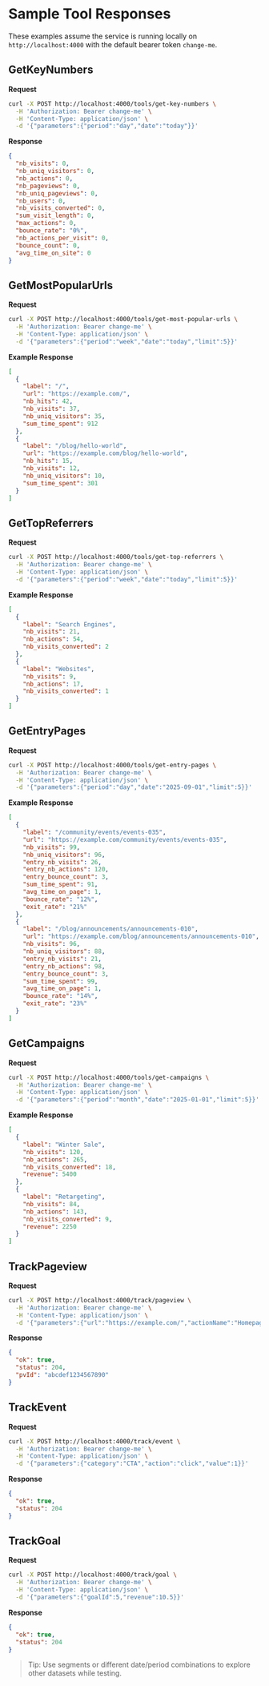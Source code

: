 # Sample Tool Responses

These examples assume the service is running locally on `http://localhost:4000` with the default bearer token `change-me`.

## GetKeyNumbers

**Request**
```bash
curl -X POST http://localhost:4000/tools/get-key-numbers \
  -H 'Authorization: Bearer change-me' \
  -H 'Content-Type: application/json' \
  -d '{"parameters":{"period":"day","date":"today"}}'
```

**Response**
```json
{
  "nb_visits": 0,
  "nb_uniq_visitors": 0,
  "nb_actions": 0,
  "nb_pageviews": 0,
  "nb_uniq_pageviews": 0,
  "nb_users": 0,
  "nb_visits_converted": 0,
  "sum_visit_length": 0,
  "max_actions": 0,
  "bounce_rate": "0%",
  "nb_actions_per_visit": 0,
  "bounce_count": 0,
  "avg_time_on_site": 0
}
```

## GetMostPopularUrls

**Request**
```bash
curl -X POST http://localhost:4000/tools/get-most-popular-urls \
  -H 'Authorization: Bearer change-me' \
  -H 'Content-Type: application/json' \
  -d '{"parameters":{"period":"week","date":"today","limit":5}}'
```

**Example Response**
```json
[
  {
    "label": "/",
    "url": "https://example.com/",
    "nb_hits": 42,
    "nb_visits": 37,
    "nb_uniq_visitors": 35,
    "sum_time_spent": 912
  },
  {
    "label": "/blog/hello-world",
    "url": "https://example.com/blog/hello-world",
    "nb_hits": 15,
    "nb_visits": 12,
    "nb_uniq_visitors": 10,
    "sum_time_spent": 301
  }
]
```

## GetTopReferrers

**Request**
```bash
curl -X POST http://localhost:4000/tools/get-top-referrers \
  -H 'Authorization: Bearer change-me' \
  -H 'Content-Type: application/json' \
  -d '{"parameters":{"period":"week","date":"today","limit":5}}'
```

**Example Response**
```json
[
  {
    "label": "Search Engines",
    "nb_visits": 21,
    "nb_actions": 54,
    "nb_visits_converted": 2
  },
  {
    "label": "Websites",
    "nb_visits": 9,
    "nb_actions": 17,
    "nb_visits_converted": 1
  }
]
```

## GetEntryPages

**Request**
```bash
curl -X POST http://localhost:4000/tools/get-entry-pages \
  -H 'Authorization: Bearer change-me' \
  -H 'Content-Type: application/json' \
  -d '{"parameters":{"period":"day","date":"2025-09-01","limit":5}}'
```

**Example Response**
```json
[
  {
    "label": "/community/events/events-035",
    "url": "https://example.com/community/events/events-035",
    "nb_visits": 99,
    "nb_uniq_visitors": 96,
    "entry_nb_visits": 26,
    "entry_nb_actions": 120,
    "entry_bounce_count": 3,
    "sum_time_spent": 91,
    "avg_time_on_page": 1,
    "bounce_rate": "12%",
    "exit_rate": "21%"
  },
  {
    "label": "/blog/announcements/announcements-010",
    "url": "https://example.com/blog/announcements/announcements-010",
    "nb_visits": 96,
    "nb_uniq_visitors": 88,
    "entry_nb_visits": 21,
    "entry_nb_actions": 98,
    "entry_bounce_count": 3,
    "sum_time_spent": 99,
    "avg_time_on_page": 1,
    "bounce_rate": "14%",
    "exit_rate": "23%"
  }
]
```

## GetCampaigns

**Request**
```bash
curl -X POST http://localhost:4000/tools/get-campaigns \
  -H 'Authorization: Bearer change-me' \
  -H 'Content-Type: application/json' \
  -d '{"parameters":{"period":"month","date":"2025-01-01","limit":5}}'
```

**Example Response**
```json
[
  {
    "label": "Winter Sale",
    "nb_visits": 120,
    "nb_actions": 265,
    "nb_visits_converted": 18,
    "revenue": 5400
  },
  {
    "label": "Retargeting",
    "nb_visits": 84,
    "nb_actions": 143,
    "nb_visits_converted": 9,
    "revenue": 2250
  }
]
```

## TrackPageview

**Request**
```bash
curl -X POST http://localhost:4000/track/pageview \
  -H 'Authorization: Bearer change-me' \
  -H 'Content-Type: application/json' \
  -d '{"parameters":{"url":"https://example.com/","actionName":"Homepage"}}'
```

**Response**
```json
{
  "ok": true,
  "status": 204,
  "pvId": "abcdef1234567890"
}
```

## TrackEvent

**Request**
```bash
curl -X POST http://localhost:4000/track/event \
  -H 'Authorization: Bearer change-me' \
  -H 'Content-Type: application/json' \
  -d '{"parameters":{"category":"CTA","action":"click","value":1}}'
```

**Response**
```json
{
  "ok": true,
  "status": 204
}
```

## TrackGoal

**Request**
```bash
curl -X POST http://localhost:4000/track/goal \
  -H 'Authorization: Bearer change-me' \
  -H 'Content-Type: application/json' \
  -d '{"parameters":{"goalId":5,"revenue":10.5}}'
```

**Response**
```json
{
  "ok": true,
  "status": 204
}
```

> Tip: Use segments or different date/period combinations to explore other datasets while testing.
